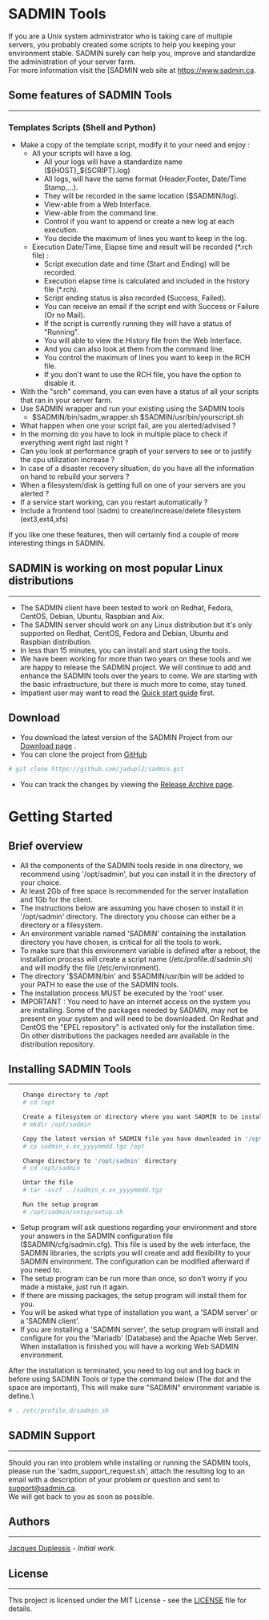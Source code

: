 # SADMIN Tools

If you are a Unix system administrator who is taking care of multiple servers, you probably 
created some scripts to help you keeping your environment stable. SADMIN surely can help you, 
improve and standardize the administration of your server farm.  
For more information visit the [SADMIN web site at <https://www.sadmin.ca>.

## Some features of SADMIN Tools
****
### **Templates Scripts (Shell and Python)**

* Make a copy of the template script, modify it to your need and enjoy :
  * All your scripts will have a log.
    * All your logs will have a standardize name (${HOST}_${SCRIPT}.log) 
    * All logs, will have the same format (Header,Footer, Date/Time Stamp,...).
    * They will be recorded in the same location ($SADMIN/log).
    * View-able from a Web Interface.
    * View-able from the command line.
    * Control if you want to append or create a new log at each execution.
    * You decide the maximum of lines you want to keep in the log.
  * Execution Date/Time, Elapse time and result will be recorded (*.rch file) :
    * Script execution date and time (Start and Ending) will be recorded.
    * Execution elapse time is calculated and included in the history file (*.rch).
    * Script ending status is also recorded (Success, Failed).
    * You can receive an email if the script end with Success or Failure (Or no Mail).
    * If the script is currently running they will have a status of "Running".
    * You will able to view the History file from the Web Interface.
    * And you can also look at them from the command line.
    * You control the maximum of lines you want to keep in the RCH file.
    * If you don't want to use the RCH file, you have the option to disable it.
* With the "srch" command, you can even have a status of all your scripts that ran in your server farm.
* Use SADMIN wrapper and run your existing using the SADMIN tools
  * $SADMIN/bin/sadm_wrapper.sh $SADMIN/usr/bin/yourscript.sh
* What happen when one your script fail, are you alerted/advised ?
* In the morning do you have to look in multiple place to check if everything went right last night ?
* Can you look at performance graph of your servers to see or to justify the cpu utilization increase ?
* In case of a disaster recovery situation, do you have all the information on hand to rebuild your servers ?
* When a filesystem/disk is getting full on one of your servers are you alerted ?
* If a service start working, can you restart automatically ?
* Include a frontend tool (sadm) to create/increase/delete filesystem (ext3,ext4,xfs)

If you like one these features, then will certainly find a couple of more interesting things in SADMIN.


## SADMIN is working on most popular Linux distributions
****
* The SADMIN client have been tested to work on Redhat, Fedora, CentOS, Debian, Ubuntu, Raspbian and Aix.
* The SADMIN server should work on any Linux distribution but it's only supported on Redhat, CentOS, Fedora and Debian, Ubuntu and Raspbian distribution.
* In less than 15 minutes, you can install and start using the tools. 
* We have been working for more than two years on these tools and we are happy to release the SADMIN project. We will continue to add and enhance the SADMIN tools over the years to come. We are starting with the basic infrastructure, but there is much more to come, stay tuned.
* Impatient user may want to read the [Quick start guide](https://www.sadmin.ca/www/quickstart.php) first.
  

## Download

* You download the latest version of the SADMIN Project from our [Download page](https://www.sadmin.ca/www/download.php) .
* You can clone the project from [GitHub](https://github.com/jadupl2/sadmin)

```bash
# git clone https://github.com/jadupl2/sadmin.git
```

* You can track the changes by viewing the [Release Archive page](https://www.sadmin.ca/www/archive.php).


# Getting Started

## Brief overview

* All the components of the SADMIN tools reside in one directory, we recommend using '/opt/sadmin', but you can install it in the directory of your choice.
* At least 2Gb of free space is recommended for the server installation and 1Gb for the client.
* The instructions below are assuming you have chosen to install it in '/opt/sadmin' directory. The directory you choose can either be a directory or a filesystem.
* An environment variable named 'SADMIN' containing the installation directory you have chosen, is critical for all the tools to work.
* To make sure that this environment variable is defined after a reboot, the installation process will create a script name (/etc/profile.d/sadmin.sh) and will modify the file (/etc/environment).
* The directory '$SADMIN/bin' and $SADMIN/usr/bin will be added to your PATH to ease the use of the SADMIN tools.
* The installation process MUST be executed by the 'root' user.
* IMPORTANT : You need to have an internet access on the system you are installing.
  Some of the packages needed by SADMIN, may not be present on your system and will need to be downloaded.
  On Redhat and CentOS the "EPEL repository" is activated only for the installation time.
  On other distributions the packages needed are available in the distribution repository.

## Installing SADMIN Tools
****
```bash
    Change directory to /opt
    # cd /opt 

    Create a filesystem or directory where you want SADMIN to be install
    # mkdir /opt/sadmin

    Copy the latest version of SADMIN file you have downloaded in '/opt' directory.
    # cp sadmin_x.xx_yyyymmdd.tgz /opt

    Change directory to '/opt/sadmin' directory
    # cd /opt/sadmin

    Untar the file
    # tar -xvzf ../sadmin_x.xx_yyyymmdd.tgz

    Run the setup program
    # /opt/sadmin/setup/setup.sh

```

* Setup program will ask questions regarding your environment and store your answers in the SADMIN configuration file ($SADMIN/cfg/sadmin.cfg). This file is used by the web interface, the SADMIN libraries, the scripts you will create and add flexibility to your SADMIN environment. The configuration can be modified afterward if you need to.
* The setup program can be run more than once, so don't worry if you made a mistake, just run it again.
* If there are missing packages, the setup program will install them for you.
* You will be asked what type of installation you want, a 'SADM server' or a 'SADMIN client'.
* If you are installing a 'SADMIN server', the setup program will install and configure for you the 'Mariadb' (Database) and the Apache Web Server. When installation is finished you will have a working Web SADMIN environment.

After the installation is terminated, you need to log out and log back in before using SADMIN Tools or type the command below (The dot and the space are important), This will 
make sure "SADMIN" environment variable is define.\
```bash
# . /etc/profile.d/sadmin.sh
``` 



## SADMIN Support
****
Should you ran into problem while installing or running the SADMIN tools, please run the 'sadm_support_request.sh', attach the resulting log to an email with a description of your 
problem or question and sent to <support@sadmin.ca>.\
We will get back to you as soon as possible. 

## Authors
****
[Jacques Duplessis](mailto:support@sadmin.com) - *Initial work*.


## License
****
This project is licensed under the MIT License - see the [LICENSE](LICENSE) file for details.

